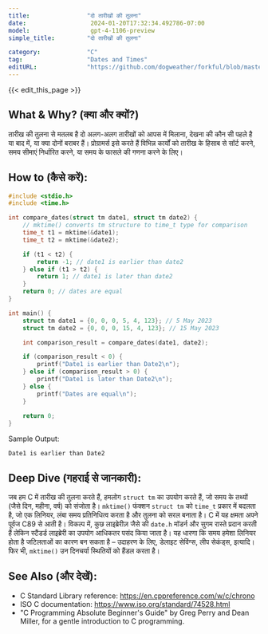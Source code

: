 ```yaml
---
title:                "दो तारीखों की तुलना"
date:                  2024-01-20T17:32:34.492786-07:00
model:                 gpt-4-1106-preview
simple_title:         "दो तारीखों की तुलना"

category:             "C"
tag:                  "Dates and Times"
editURL:              "https://github.com/dogweather/forkful/blob/master/content/hi/c/comparing-two-dates.md"
---
```


{{< edit_this_page >}}

## What & Why? (क्या और क्यों?)
तारीख की तुलना से मतलब है दो अलग-अलग तारीखों को आपस में मिलाना, देखना की कौन सी पहले है या बाद में, या क्या दोनों बराबर हैं। प्रोग्रामर्स इसे करते हैं विभिन्न कार्यों को तारीख के हिसाब से सॉर्ट करने, समय सीमाएं निर्धारित करने, या समय के फासले की गणना करने के लिए।

## How to (कैसे करें):
```C
#include <stdio.h>
#include <time.h>

int compare_dates(struct tm date1, struct tm date2) {
    // mktime() converts tm structure to time_t type for comparison
    time_t t1 = mktime(&date1);
    time_t t2 = mktime(&date2);

    if (t1 < t2) {
        return -1; // date1 is earlier than date2
    } else if (t1 > t2) {
        return 1; // date1 is later than date2
    }
    return 0; // dates are equal
}

int main() {
    struct tm date1 = {0, 0, 0, 5, 4, 123}; // 5 May 2023
    struct tm date2 = {0, 0, 0, 15, 4, 123}; // 15 May 2023

    int comparison_result = compare_dates(date1, date2);

    if (comparison_result < 0) {
        printf("Date1 is earlier than Date2\n");
    } else if (comparison_result > 0) {
        printf("Date1 is later than Date2\n");
    } else {
        printf("Dates are equal\n");
    }
    
    return 0;
}
```
Sample Output:
```
Date1 is earlier than Date2
```

## Deep Dive (गहराई से जानकारी):
जब हम C में तारीख की तुलना करते हैं, हमलोग `struct tm` का उपयोग करते हैं, जो समय के तथ्यों (जैसे दिन, महीना, वर्ष) को संजोता है। `mktime()` फंक्शन `struct tm` को `time_t` प्रकार में बदलता है, जो एक लिनियर, लंबा समय प्रतिनिधित्व करता है और तुलना को सरल बनाता है। C में यह क्षमता अपने पूर्वज C89 से आती है। विकल्प में, कुछ लाइब्रेरीज़ जैसे की `date.h` मॉडर्न और सुगम रास्ते प्रदान करती हैं लेकिन स्टैंडर्ड लाइब्रेरी का उपयोग आधिकतर पसंद किया जाता है। यह धारणा कि समय हमेशा लिनियर होता है जटिलताओं का कारण बन सकता है – उदाहरण के लिए, डेलाइट सेविंग्स, लीप सेकंड्स, इत्यादि। फिर भी, `mktime()` उन दिनचर्या स्थितियों को हैंडल करता है।

## See Also (और देखें):
- C Standard Library reference: https://en.cppreference.com/w/c/chrono
- ISO C documentation: https://www.iso.org/standard/74528.html
- "C Programming Absolute Beginner's Guide" by Greg Perry and Dean Miller, for a gentle introduction to C programming.
